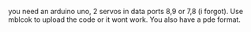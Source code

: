 you need an arduino uno, 2 servos in data ports 8,9 or 7,8 (i forgot). Use mblcok to upload the code or it wont work. You also have a pde format.
